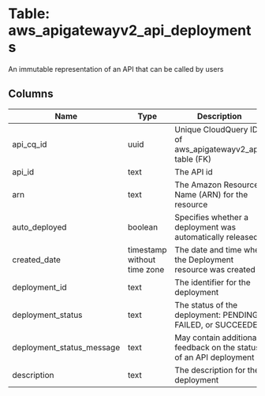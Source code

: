 
# Table: aws_apigatewayv2_api_deployments
An immutable representation of an API that can be called by users
## Columns
| Name        | Type           | Description  |
| ------------- | ------------- | -----  |
|api_cq_id|uuid|Unique CloudQuery ID of aws_apigatewayv2_apis table (FK)|
|api_id|text|The API id|
|arn|text|The Amazon Resource Name (ARN) for the resource|
|auto_deployed|boolean|Specifies whether a deployment was automatically released|
|created_date|timestamp without time zone|The date and time when the Deployment resource was created|
|deployment_id|text|The identifier for the deployment|
|deployment_status|text|The status of the deployment: PENDING, FAILED, or SUCCEEDED|
|deployment_status_message|text|May contain additional feedback on the status of an API deployment|
|description|text|The description for the deployment|
